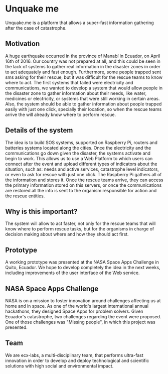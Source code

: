 # Unquake me

Unquake.me is a platform that allows a super-fast information gathering after the case of catastrophe. 

Motivation
----------
A huge earthquake occurred in the province of Manabí in Ecuador, on April 16th of 2016. Our country was not prepared at all, and this could be seen in the lack of systems to gather real information in the disaster zones in order to act adequately and fast enough. Furthermore, some people trapped sent sms asking for their rescue, but it was difficult for the rescue teams to know where to act.
The first systems that failed were electricity and communications, we wanted to develop a system that would allow people in the disaster zone to gather information about their needs, like water, medicines or electricity, or systems that were still working in certain areas. Also, the system should be able to gather information about people trapped easily with just one click, specially their location, so when the rescue teams arrive the will already know where to perform rescue.

Details of the system
---------------------
The idea is to build SOS systems, supported on Raspberry Pi, routers and batteries systems located along the cities. Once the electricity and the communications go down given the disaster, the systems activate and begin to work. 
This allows us to use a Web Platform to which users can connect after the event and upload different types of indicators about the situation, such as: needs and active services, catastrophe level indicators, or even to ask for rescue with just one click.
The Raspberry Pi gathers all of the information and stores it. Once the rescue teams arrive, they can access the primary information stored on this servers, or once the communications are restored all the info is sent to the organism responsible for action and the rescue entities.

Why is this important?
----------------------
The system will allow to act faster, not only for the rescue teams that will know where to perform rescue tasks, but for the organisms in charge of decision making about where and how they should act first.

Prototype
---------
A working prototype was presented at the NASA Space Apps Challenge in Quito, Ecuador. We hope to develop completely the idea in the next weeks, including improvements of the user interface of the Web service.

NASA Space Apps Challenge
-------------------------
NASA is on a mission to foster innovation around challenges affecting us at home and in space. As one of the world's largest international annual hackathons, they designed Space Apps for problem solvers. 
Given Ecuador's catastrophe, two challenges regarding the event were proposed. One of those challenges was "Missing people", in which this project was presented.

Team
----
We are ecx-labs, a multi-disciplinary team, that performs ultra-fast innovation in order to develop and deploy technological and scientific solutions with high social and environmental impact. 
